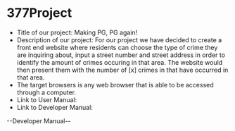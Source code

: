 # 377Project
- Title of our project: Making PG, PG again!
- Description of our project: For our project we have decided to create a front end website where residents can choose the type of crime they are inquiring about, input a street number and street address in order to identify the amount of crimes occuring in that area. The website would then present them with the number of [x] crimes in that have occurred in that area. 
- The target browsers is any web browser that is able to be accessed through a computer.
- Link to User Manual: <link rel="user manual" type="markdown/md" href="docs/users.md"/>
- Link to Developer Manual:

--Developer Manual--


